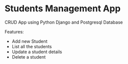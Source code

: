 # Students Management App

CRUD App using Python Django and Postgresql Database

Features:

- Add new Student
- List all the students
- Update a student details
- Delete a student
